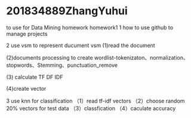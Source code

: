 ﻿# 201834889ZhangYuhui
to use for Data Mining homework
homework1
1 how to use github to manage projects

2 use vsm to represent ducument
vsm
(1)read the document

(2)documents processing to create wordlist-tokenizaton、normalization、stopwords、Stemming、punctuation_remove

(3) calculate TF DF IDF

(4)create vector


3 use knn for classification
（1）read tf-idf vectors
（2）choose random 20% vectors for test data
（3）classfication
（4）caculate accuracy